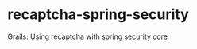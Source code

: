 recaptcha-spring-security
=========================

Grails: Using recaptcha with spring security core 